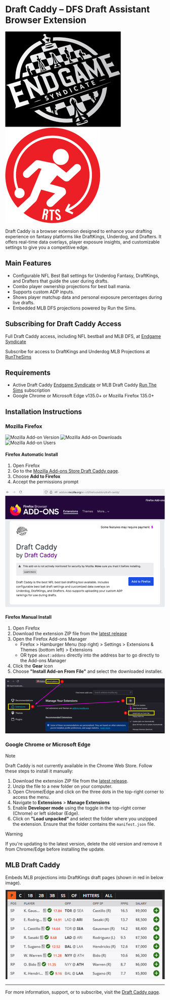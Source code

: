 # Draft Caddy – DFS Draft Assistant Browser Extension

![Endgame Syndicate](images/EndgameSyndicateLogo.png)![Run The Sims](images/RunTheSimsLogo.png)

Draft Caddy is a browser extension designed to enhance your drafting experience on fantasy platforms like DraftKings, Underdog, and Drafters. It offers real-time data overlays, player exposure insights, and customizable settings to give you a competitive edge.

## Main Features

- Configurable NFL Best Ball settings for Underdog Fantasy, DraftKings, and Drafters that guide the user during drafts.
- Combo player ownership projections for best ball mania.
- Supports custom ADP inputs.
- Shows player matchup data and personal exposure percentages during live drafts.
- Embedded MLB DFS projections powered by Run the Sims.

## Subscribing for Draft Caddy Access

Full Draft Caddy access, including NFL bestball and MLB DFS, at [Endgame Syndicate](https://endgamesyndicate.com/draft-caddy/)

Subscribe for access to DraftKings and Underdog MLB Projections at [RunTheSims](https://runthesims.com/subscribe)

## Requirements

- Active Draft Caddy [Endgame Syndicate](https://endgamesyndicate.com/draft-caddy/) or MLB Draft Caddy [Run The Sims](https://runthesims.com/subscribe) subscription
- Google Chrome or Microsoft Edge v135.0+ or Mozilla Firefox 135.0+

## Installation Instructions

### Mozilla Firefox

![Mozilla Add-on Version](https://img.shields.io/amo/v/draft-caddy) ![Mozilla Add-on Downloads](https://img.shields.io/amo/dw/draft-caddy) ![Mozilla Add-on Users](https://img.shields.io/amo/users/draft-caddy)

#### Firefox Automatic Install

1. Open Firefox
2. Go to the [Mozilla Add-ons Store Draft Caddy page](https://addons.mozilla.org/en-US/firefox/addon/draft-caddy/).
3. Choose **Add to Firefox**
4. Accept the permissions prompt

![Firefox Extension](images/FirefoxExtension.png)

#### Firefox Manual Install

1. Open Firefox
2. Download the extension ZIP file from the [latest release](https://github.com/runthesims/Draft-Caddy-Releases/releases)
3. Open the Firefox Add-ons Manager
    - Firefox > Hamburger Menu (top right) > Settings > Extensions & Themes (bottom left) > Extensions
    - OR type `about:addons` directly into the address bar to go directly to the Add-ons Manager
4. Click the **Gear** icon
5. Choose **"Install Add-on From File"** and select the downloaded installer.

![Firefox Manual Install](images/FirefoxManualInstall.png)


### Google Chrome or Microsoft Edge

> [!NOTE]
> Draft Caddy is not currently available in the Chrome Web Store. Follow these steps to install it manually:

1. Download the extension ZIP file from the [latest release](https://github.com/runthesims/Draft-Caddy-Releases/releases).
2. Unzip the file to a new folder on your computer.
3. Open Chrome/Edge and click on the three dots in the top-right corner to access the menu.
4. Navigate to **Extensions** > **Manage Extensions**
5. Enable **Developer mode** using the toggle in the top-right corner (Chrome) or left sidebar (Edge).
6. Click on **"Load unpacked"** and select the folder where you unzipped the extension. Ensure that the folder contains the `manifest.json` file.

> [!WARNING]
> If you're updating to the latest version, delete the old version and remove it from Chrome/Edge before installing the update.

## MLB Draft Caddy

Embeds MLB projections into DraftKings draft pages (shown in red in below image).

![MLB Draft Caddy](images/DraftKingsMLB.png)

---

For more information, support, or to subscribe, visit the [Draft Caddy page](https://endgamesyndicate.com/draft-caddy/).
